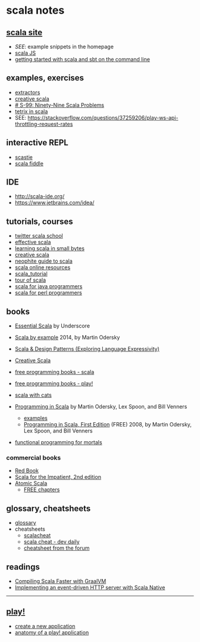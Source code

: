 

# scala notes

## [scala site](https://www.scala-lang.org/)
+ *SEE*: example snippets in the homepage 
+ [scala JS](https://www.scala-js.org/)
+ [getting started with scala and sbt on the command line](https://docs.scala-lang.org/getting-started-sbt-track/getting-started-with-scala-and-sbt-on-the-command-line.html)




## examples, exercises

+ [extractors](https://www.scala-lang.org/old/node/112)
+ [creative scala](https://www.creativescala.org/creative-scala.html)
+ [# S-99: Ninety-Nine Scala Problems](http://aperiodic.net/phil/scala/s-99/)
+ [tetrix in scala](http://eed3si9n.com/tetrix-in-scala/)
+ SEE: https://stackoverflow.com/questions/37259206/play-ws-api-throttling-request-rates


	
## interactive REPL

+ [scastie](https://scastie.scala-lang.org/)
+ [scala fiddle](https://scalafiddle.io/)


## IDE

+ http://scala-ide.org/
+ https://www.jetbrains.com/idea/



## tutorials, courses
+ [twitter scala school](http://twitter.github.io/scala_school/)
+ [effective scala](https://twitter.github.io/effectivescala/)
+ [learning scala in small bytes](http://matt.might.net/articles/learning-scala-in-small-bites/)
 + [creative scala](https://www.creativescala.org/creative-scala.html)
 + [neophite guide to scala](https://danielwestheide.com/scala/neophytes.html)
+ [scala online resources](https://docs.scala-lang.org/learn.html)
+ [scala_tutorial](https://www.scala-exercises.org/scala_tutorial/terms_and_types)
+ [tour of scala]( https://docs.scala-lang.org/tour/tour-of-scala.html)
+ [scala for java programmers](https://docs.scala-lang.org/tutorials/scala-for-java-programmers.html)
+ [scala for perl programmers](https://github.com/garu/scala-for-perl5-programmers)



## books

+ [Essential Scala](https://underscore.io/books/essential-scala/)
by Underscore

+ [Scala by example](https://www.scala-lang.org/docu/files/ScalaByExample.pdf)
2014, by Martin Odersky

+ [Scala & Design Patterns (Exploring Language Expressivity)](https://www.scala-lang.org/old/sites/default/files/FrederikThesis.pdf)

+ [Creative Scala](https://www.creativescala.org/creative-scala.epub)

+ [free programming books - scala](https://github.com/EbookFoundation/free-programming-books/blob/master/free-programming-books.md#scala)
+ [free programming books - play!](https://github.com/EbookFoundation/free-programming-books/blob/master/free-programming-books.md#play-scala)
+ [scala with cats](https://books.underscore.io/scala-with-cats/scala-with-cats.epub)

+ [Programming in Scala](https://booksites.artima.com/programming_in_scala)
	by Martin Odersky, Lex Spoon, and Bill Venners
	- [examples](https://booksites.artima.com/programming_in_scala/examples/)
	- [Programming in Scala, First Edition](https://www.artima.com/pins1ed/) (FREE)
		2008, by Martin Odersky, Lex Spoon, and Bill Venners

+ [functional programming for mortals](https://leanpub.com/fpmortals)


### commercial books

+ [Red Book](https://www.manning.com/books/functional-programming-in-scala)
+ [Scala for the Impatient, 2nd edition](https://horstmann.com/scala/)
+ [Atomic Scala](https://gumroad.com/l/AtomicScala)
	- [FREE chapters ](https://info.lightbend.com/ebook-register-atomic-scala.html)


## glossary, cheatsheets
+ [glossary](https://docs.scala-lang.org/glossary/index.html)
+ cheatsheets
	- [scalacheat](https://docs.scala-lang.org/cheatsheets/index.html)
	- [scala cheat - dev daily](https://alvinalexander.com/downloads/scala/Scala-Cheat-Sheet-devdaily.pdf)
	- [cheatsheet from the forum](https://gist.github.com/heathermiller/2ab9ef36910fdfdd20e9)


## readings

+ [Compiling Scala Faster with GraalVM](https://medium.com/graalvm/compiling-scala-faster-with-graalvm-86c5c0857fa3)
+ [Implementing an event-driven HTTP server with Scala Native](https://tech.ovoenergy.com/scala-native-webserver/)

* * *

## [play!](https://www.playframework.com/)

+ [create a new application](https://www.playframework.com/documentation/2.6.x/NewApplication)
+ [anatomy of a play! application](https://www.playframework.com/documentation/2.6.x/Anatomy)
<!--stackedit_data:
eyJoaXN0b3J5IjpbLTkyMjg0MjM0LC04NjEyMTM3NjQsLTIwMz
k4Mjg0ODAsLTQ2MTEyNTM0NSwxMjIyMzAxMDc3LDE1NDYxMzU5
OTcsMTE1MDk5OTU5NywtMzc2MjAwMzk1LC0xMDc2Mzc4NjUwLD
E3NzkxMzY0NCwxOTg1NjgxMTcsLTgxODQ1MTg5MF19
-->